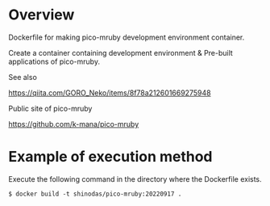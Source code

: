 # Overview

Dockerfile for making pico-mruby development environment container.

Create a container containing development environment & Pre-built applications of pico-mruby.

See also

https://qiita.com/GORO_Neko/items/8f78a212601669275948

Public site of pico-mruby

https://github.com/k-mana/pico-mruby

# Example of execution method

Execute the following command in the directory where the Dockerfile exists.

```
$ docker build -t shinodas/pico-mruby:20220917 .
```
